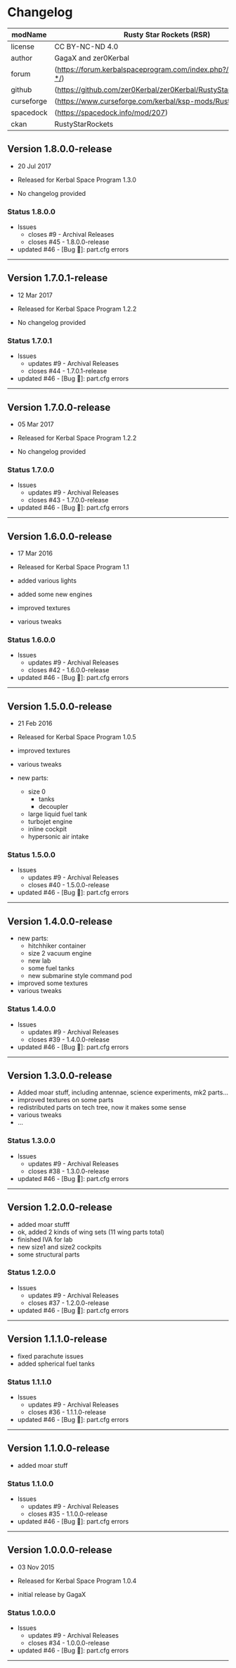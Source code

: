 ﻿# Changelog  
  
| modName    | Rusty Star Rockets (RSR)                                          |
| ---------- | ----------------------------------------------------------------- |
| license    | CC BY-NC-ND 4.0                                                   |
| author     | GagaX and zer0Kerbal                                              |
| forum      | (https://forum.kerbalspaceprogram.com/index.php?/topic/209405-*/) |
| github     | (https://github.com/zer0Kerbal/zer0Kerbal/RustyStarRockets)       |
| curseforge | (https://www.curseforge.com/kerbal/ksp-mods/RustyStarRockets)     |
| spacedock  | (https://spacedock.info/mod/207)                                  |
| ckan       | RustyStarRockets                                                  |

## Version 1.8.0.0-release

* 20 Jul 2017
* Released for Kerbal Space Program 1.3.0

* No changelog provided

### Status 1.8.0.0

* Issues
  * closes #9 - Archival Releases
  * closes #45 - 1.8.0.0-release
* updated #46 - [Bug 🐞]: part.cfg errors

---

## Version 1.7.0.1-release

* 12 Mar 2017
* Released for Kerbal Space Program 1.2.2

* No changelog provided

### Status 1.7.0.1

* Issues
  * updates #9 - Archival Releases
  * closes #44 - 1.7.0.1-release
* updated #46 - [Bug 🐞]: part.cfg errors

---

## Version 1.7.0.0-release

* 05 Mar 2017
* Released for Kerbal Space Program 1.2.2

* No changelog provided

### Status 1.7.0.0

* Issues
  * updates #9 - Archival Releases
  * closes #43 - 1.7.0.0-release
* updated #46 - [Bug 🐞]: part.cfg errors

---

## Version 1.6.0.0-release

* 17 Mar 2016
* Released for Kerbal Space Program 1.1

* added various lights
* added some new engines
* improved textures
* various tweaks

### Status 1.6.0.0

* Issues
  * updates #9 - Archival Releases
  * closes #42 - 1.6.0.0-release
* updated #46 - [Bug 🐞]: part.cfg errors

---

## Version 1.5.0.0-release

* 21 Feb 2016
* Released for Kerbal Space Program 1.0.5

* improved textures
* various tweaks
* new parts:
  * size 0
    * tanks
    * decoupler
  * large liquid fuel tank
  * turbojet engine
  * inline cockpit
  * hypersonic air intake

### Status 1.5.0.0

* Issues
  * updates #9 - Archival Releases
  * closes #40 - 1.5.0.0-release
* updated #46 - [Bug 🐞]: part.cfg errors

---

## Version 1.4.0.0-release

* new parts:
  * hitchhiker container
  * size 2 vacuum engine
  * new lab
  * some fuel tanks
  * new submarine style command pod
* improved some textures
* various tweaks

### Status 1.4.0.0

* Issues
  * updates #9 - Archival Releases
  * closes #39 - 1.4.0.0-release
* updated #46 - [Bug 🐞]: part.cfg errors

---

## Version 1.3.0.0-release

* Added moar stuff, including antennae, science experiments, mk2 parts...
* improved textures on some parts
* redistributed parts on tech tree, now it makes some sense
* various tweaks
* ...

### Status 1.3.0.0

* Issues
  * updates #9 - Archival Releases
  * closes #38 - 1.3.0.0-release
* updated #46 - [Bug 🐞]: part.cfg errors

---

## Version 1.2.0.0-release

* added moar stufff
* ok, added 2 kinds of wing sets (11 wing parts total)
* finished IVA for lab
* new size1 and size2 cockpits
* some structural parts

### Status 1.2.0.0

* Issues
  * updates #9 - Archival Releases
  * closes #37 - 1.2.0.0-release
* updated #46 - [Bug 🐞]: part.cfg errors

---

## Version 1.1.1.0-release

* fixed parachute issues
* added spherical fuel tanks

### Status 1.1.1.0

* Issues
  * updates #9 - Archival Releases
  * closes #36 - 1.1.1.0-release
* updated #46 - [Bug 🐞]: part.cfg errors

---

## Version 1.1.0.0-release

* added moar stuff

### Status 1.1.0.0

* Issues
  * updates #9 - Archival Releases
  * closes #35 - 1.1.0.0-release
* updated #46 - [Bug 🐞]: part.cfg errors

---

## Version 1.0.0.0-release

* 03 Nov 2015
* Released for Kerbal Space Program 1.0.4

* initial release by GagaX

### Status 1.0.0.0

* Issues
  * updates #9 - Archival Releases
  * closes #34 - 1.0.0.0-release
* updated #46 - [Bug 🐞]: part.cfg errors

---

